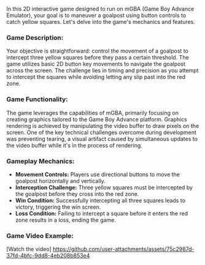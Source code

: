 In this 2D interactive game designed to run on mGBA (Game Boy Advance Emulator), your goal is to maneuver a goalpost using button controls to catch yellow squares. Let's delve into the game's mechanics and features.

### Game Description:
Your objective is straightforward: control the movement of a goalpost to intercept three yellow squares before they pass a certain threshold. The game utilizes basic 2D button key movements to navigate the goalpost across the screen. The challenge lies in timing and precision as you attempt to intercept the squares while avoiding letting any slip past into the red zone.

### Game Functionality:
The game leverages the capabilities of mGBA, primarily focusing on creating graphics tailored to the Game Boy Advance platform. Graphics rendering is achieved by manipulating the video buffer to draw pixels on the screen. One of the key technical challenges overcome during development was preventing tearing, a visual artifact caused by simultaneous updates to the video buffer while it's in the process of rendering.

### Gameplay Mechanics:
- **Movement Controls:** Players use directional buttons to move the goalpost horizontally and vertically.
- **Interception Challenge:** Three yellow squares must be intercepted by the goalpost before they cross into the red zone.
- **Win Condition:** Successfully intercepting all three squares leads to victory, triggering the win screen.
- **Loss Condition:** Failing to intercept a square before it enters the red zone results in a loss, ending the game.

### Game Video Example:
[Watch the video]
https://github.com/user-attachments/assets/75c2987d-37fd-4bfc-9dd8-4eb208b853e4

